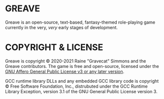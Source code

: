# GREAVE

Greave is an open-source, text-based, fantasy-themed role-playing game currently in the very, *very* early stages of development.


# COPYRIGHT & LICENSE

Greave is copyright © 2020-2021 Raine "Gravecat" Simmons and the Greave contributors. The game is free and open-source, licensed under the [GNU Affero General Public License v3 or any later version](https://www.gnu.org/licenses/agpl-3.0.en.html).

GCC runtime library DLLs and any embedded GCC library code is copyright © Free Software Foundation, Inc., distrubuted under the GCC Runtime Library Exception, version 3.1 of the GNU General Public License version 3.
